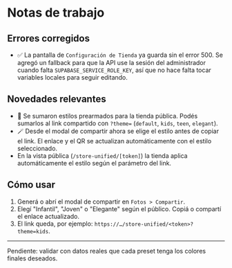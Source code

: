 # Notas de trabajo

## Errores corregidos
- ✅ La pantalla de `Configuración de Tienda` ya guarda sin el error 500. Se agregó un fallback para que la API use la sesión del administrador cuando falta `SUPABASE_SERVICE_ROLE_KEY`, así que no hace falta tocar variables locales para seguir editando.

## Novedades relevantes
- 🎨 Se sumaron estilos prearmados para la tienda pública. Podés sumarlos al link compartido con `?theme=` (`default`, `kids`, `teen`, `elegant`).
- 🪄 Desde el modal de compartir ahora se elige el estilo antes de copiar el link. El enlace y el QR se actualizan automáticamente con el estilo seleccionado.
- En la vista pública (`/store-unified/[token]`) la tienda aplica automáticamente el estilo según el parámetro del link.

## Cómo usar
1. Generá o abrí el modal de compartir en `Fotos > Compartir`.
2. Elegí "Infantil", "Joven" o "Elegante" según el público. Copiá o compartí el enlace actualizado.
3. El link queda, por ejemplo: `https://…/store-unified/<token>?theme=kids`.

---
Pendiente: validar con datos reales que cada preset tenga los colores finales deseados.
